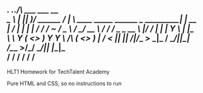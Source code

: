 __________.__    .__.__/\           ___ ___                                           __    
\______   \  |__ |__|  )/  ______  /   |   \  ____   _____   ______  _  _____________|  | __
 |     ___/  |  \|  |  |  /  ___/ /    ~    \/  _ \ /     \_/ __ \ \/ \/ /  _ \_  __ \  |/ /
 |    |   |   Y  \  |  |__\___ \  \    Y    (  <_> )  Y Y  \  ___/\     (  <_> )  | \/    < 
 |____|   |___|  /__|____/____  >  \___|_  / \____/|__|_|  /\___  >\/\_/ \____/|__|  |__|_ \
               \/             \/         \/              \/     \/                        \/
 ----------------------------------------------------------------- 


HLT1 Homework for TechTalent Academy

Pure HTML and CSS, so no instructions to run